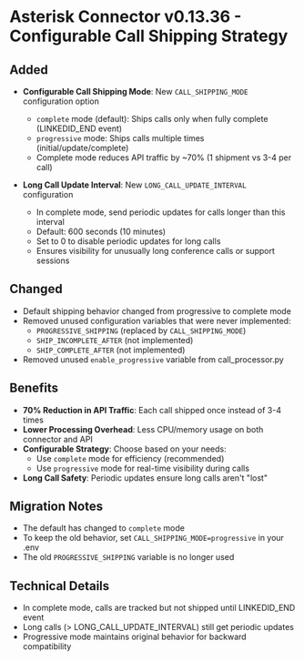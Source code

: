 # Asterisk Connector v0.13.36 - Configurable Call Shipping Strategy

## Added
- **Configurable Call Shipping Mode**: New `CALL_SHIPPING_MODE` configuration option
  - `complete` mode (default): Ships calls only when fully complete (LINKEDID_END event)
  - `progressive` mode: Ships calls multiple times (initial/update/complete) 
  - Complete mode reduces API traffic by ~70% (1 shipment vs 3-4 per call)

- **Long Call Update Interval**: New `LONG_CALL_UPDATE_INTERVAL` configuration
  - In complete mode, send periodic updates for calls longer than this interval
  - Default: 600 seconds (10 minutes)
  - Set to 0 to disable periodic updates for long calls
  - Ensures visibility for unusually long conference calls or support sessions

## Changed
- Default shipping behavior changed from progressive to complete mode
- Removed unused configuration variables that were never implemented:
  - `PROGRESSIVE_SHIPPING` (replaced by `CALL_SHIPPING_MODE`)
  - `SHIP_INCOMPLETE_AFTER` (not implemented)
  - `SHIP_COMPLETE_AFTER` (not implemented)
- Removed unused `enable_progressive` variable from call_processor.py

## Benefits
- **70% Reduction in API Traffic**: Each call shipped once instead of 3-4 times
- **Lower Processing Overhead**: Less CPU/memory usage on both connector and API
- **Configurable Strategy**: Choose based on your needs:
  - Use `complete` mode for efficiency (recommended)
  - Use `progressive` mode for real-time visibility during calls
- **Long Call Safety**: Periodic updates ensure long calls aren't "lost"

## Migration Notes
- The default has changed to `complete` mode
- To keep the old behavior, set `CALL_SHIPPING_MODE=progressive` in your .env
- The old `PROGRESSIVE_SHIPPING` variable is no longer used

## Technical Details
- In complete mode, calls are tracked but not shipped until LINKEDID_END event
- Long calls (> LONG_CALL_UPDATE_INTERVAL) still get periodic updates
- Progressive mode maintains original behavior for backward compatibility